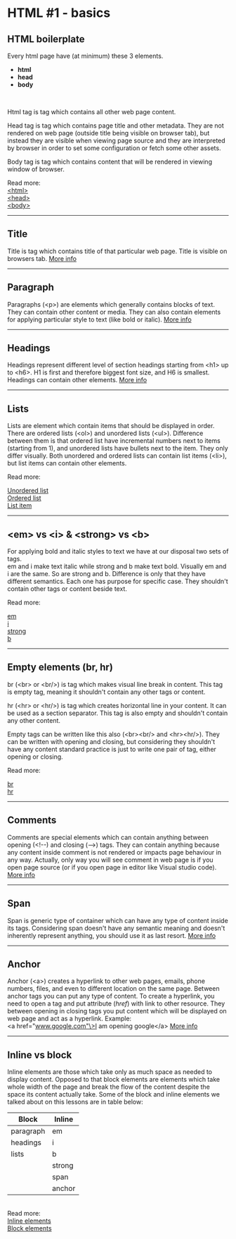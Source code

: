 # HTML #1 - basics<br>
## HTML boilerplate

Every html page have (at minimum) these 3 elements.
<br>

* **html**
* **head**
* **body**
<br>

Html tag is tag which contains all other web page content.

Head tag is tag which contains page title and other metadata. They are not rendered on web page (outside title being visible on browser tab), but instead they are visible when viewing page source and they are interpreted by browser in order to set some configuration or fetch some other assets.

Body tag is tag which contains content that will be rendered in viewing window of browser.
<br>

Read more:
<br>
[<html\>](https://developer.mozilla.org/en-US/docs/Web/HTML/Element/html)
<br>
[<head\>](https://developer.mozilla.org/en-US/docs/Web/HTML/Element/head)
<br>
[<body\>](https://developer.mozilla.org/en-US/docs/Web/HTML/Element/body)
- - - -
## Title
Title is tag which contains title of that particular web page. Title is visible on browsers tab. [More info](https://developer.mozilla.org/en-US/docs/Web/HTML/Element/title)
- - - -

## Paragraph
Paragraphs (<p\>) are elements which generally contains blocks of text. They can contain other content or media. They can also contain elements for applying particular style to text (like bold or italic). [More info](https://developer.mozilla.org/en-US/docs/Web/HTML/Element/p)
- - - -

## Headings
Headings represent different level of section headings starting from <h1\> up to <h6\>. H1 is first and therefore biggest font size, and H6 is smallest. Headings can contain other elements. [More info](https://developer.mozilla.org/en-US/docs/Web/HTML/Element/Heading_Elements)
- - - -

## Lists
Lists are element which contain items that should be displayed in order. There are ordered lists (<ol\>) and unordered lists (<ul\>). Difference between them is that ordered list have incremental numbers next to items (starting from 1), and unordered lists have bullets next to the item. They only differ visually. Both unordered and ordered lists can contain list items (<li\>), but list items can contain other elements.<br>

Read more:

[Unordered list](https://developer.mozilla.org/en-US/docs/Web/HTML/Element/ul)<br>
[Ordered list](https://developer.mozilla.org/en-US/docs/Web/HTML/Element/ol)<br>
[List item](https://developer.mozilla.org/en-US/docs/Web/HTML/Element/li)
- - - -
## <em\> vs <i\> & <strong\> vs <b\>
For applying bold and italic styles to text we have at our disposal two sets of tags.   
em and i make text italic while strong and b make text bold. Visually em and i are the same. So are strong and b. Difference is only that they have different semantics. Each one has purpose for specific case. They shouldn't contain other tags or content beside text.

Read more:

[em](https://developer.mozilla.org/en-US/docs/Web/HTML/Element/em)<br>
[i](https://developer.mozilla.org/en-US/docs/Web/HTML/Element/i)<br>
[strong](https://developer.mozilla.org/en-US/docs/Web/HTML/Element/strong)<br>
[b](https://developer.mozilla.org/en-US/docs/Web/HTML/Element/bold)
- - - -
## Empty elements (br, hr)
br (<br\> or <br/\>) is tag which makes visual line break in content. This tag is empty tag, meaning it shouldn't contain any other tags or content.

hr (<hr\> or <hr/\>) is tag which creates horizontal line in your content. It can be used as a section separator. This tag is also empty and shouldn't contain any other content.

Empty tags can be written like this also (<br\><br/\> and <hr\><hr/\>). They can be written with opening and closing, but considering they shouldn't have any content standard practice is just to write one pair of tag, either opening or closing.
<br>

Read more:

[br](https://developer.mozilla.org/en-US/docs/Web/HTML/Element/br)<br>
[hr](https://developer.mozilla.org/en-US/docs/Web/HTML/Element/hr)
- - - -

## Comments
Comments are special elements which can contain anything between opening (<!--) and closing (--\>) tags. They can contain anything because any content inside comment is not rendered or impacts page behaviour in any way. Actually, only way you will see comment in web page is if you open page source (or if you open page in editor like Visual studio code). [More info](https://www.w3schools.com/tags/tag_comment.asp)
- - - -
## Span
Span is generic type of container which can have any type of content inside its tags. Considering span doesn't have any semantic meaning and doesn't inherently represent anything, you should use it as last resort. [More info](https://developer.mozilla.org/en-US/docs/Web/HTML/Element/span)
- - - -
## Anchor
Anchor (<a\>) creates a hyperlink to other web pages, emails, phone numbers, files, and even to different location on the same page. Between anchor tags you can put any type of content. To create a hyperlink, you need to open a tag and put attribute (*href*) with link to other resource. They between opening in closing tags you put content which will be displayed on web page and act as a hyperlink. Example:<br>
<a href="www.google.com"\>I am opening google</a\>
[More info](https://developer.mozilla.org/en-US/docs/Web/HTML/Element/a)
- - - -
## Inline vs block
Inline elements are those which take only as much space as needed to display content. Opposed to that block elements are elements which take whole width of the page and break the flow of the content despite the space its content actually take.
Some of the block and inline elements we talked about on this lessons are in table below:<br>

Block      | Inline
---------- | -------------
paragraph  | em
headings   | i
lists      | b
           | strong
           | span
           | anchor


<br>Read more:
<br>[Inline elements](https://developer.mozilla.org/en-US/docs/Web/HTML/Inline_elements)
<br>[Block elements](https://developer.mozilla.org/en-US/docs/Web/HTML/Block-level_elements)
